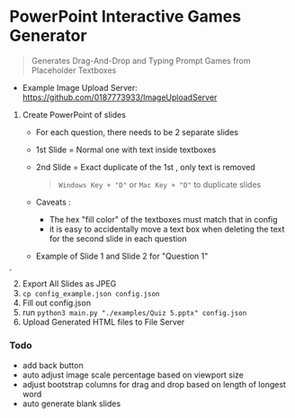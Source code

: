 # PowerPoint Interactive Games Generator
> Generates Drag-And-Drop and Typing Prompt Games from Placeholder Textboxes

- Example Image Upload Server: https://github.com/0187773933/ImageUploadServer

1. Create PowerPoint of slides

	- For each question, there needs to be 2 separate slides

	- 1st Slide = Normal one with text inside textboxes

	- 2nd Slide = Exact duplicate of the 1st , only text is removed

		> `Windows Key + "D"` or `Mac Key + "D"` to duplicate slides

	- Caveats :

		- The hex "fill color" of the textboxes must match that in config
		- it is easy to accidentally move a text box when deleting the text for the second slide in each question

	- Example of Slide 1 and Slide 2 for "Question 1"

<img src="https://39363.org/IMAGE_BUCKET/1636525166177-241760869.png" style="zoom:27%;" />

2. Export All Slides as JPEG
3. `cp config_example.json config.json`
4. Fill out config.json
5. run `python3 main.py "./examples/Quiz 5.pptx" config.json`
6. Upload Generated HTML files to File Server

### Todo

- add back button
- auto adjust image scale percentage based on viewport size
- adjust bootstrap columns for drag and drop based on length of longest word
- auto generate blank slides